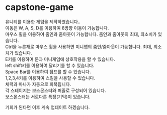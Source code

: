 # capstone-game

유니티를 이용한 게임을 제작하였습니다..<br/>
이동은 W, A, S, D를 이용하여 8방향 이동이 가능합니다.<br/>
마우스 휠을 이용하여 줌인과 줌아웃이 가능합니다. 줌인과 줌아웃의 최대, 최소치가 있습니다.<br/>
Ctrl을 누른채로 마우스 휠을 사용하면 미니맵의 줌인/줌아웃이 가능합니다. 최대, 최소치가 있습니다.<br/>
E키를 이용하여 문과 미니게임에 상호작용을 할 수 있습니다.<br/>
left shift키를 이용하여 달리기를 할 수 있습니다.<br/>
Space Bar를 이용하여 점프를 할 수 있습니다.<br/>
1,2,3,4키를 이용하여 스킬을 사용할 수 있습니다.<br/>
체력과 마나가 자동으로 회복됩니다.<br/>
각 스테이지는 보스몬스터와 퍼즐로 구성되어 있습니다.<br/>
보스몬스터는 서로다른 특징(기믹)이 있습니다.<br/>

기회가 된다면 이후 계속 업데이트 하겠습니다.<br/>
